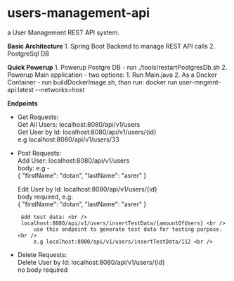 
# users-management-api
a User Management REST API system.

**Basic Architecture**
    1. Spring Boot Backend to manage REST API calls
    2. PostgreSql DB

**Quick Powerup**
    1. Powerup Postgre DB - run ./tools/restartPostgresDb.sh
    2. Powerup Main application -
        two options:
            1. Run Main.java
            2. As a Docker Container - run buildDockerImage.sh,
               than run:  docker run user-mngmnt-api:latest --networks=host

**Endpoints**
 - Get Requests:<br />
	 Get All Users: localhost:8080/api/v1/users <br />
     Get User by Id: localhost:8080/api/v1/users/{id} <br />
	     e.g localhost:8080/api/v1/users/33 <br />
 - Post Requests: <br />
	 Add User: localhost:8080/api/v1/users <br />
	     body: e.g - <br />
	         {
	         "firstName": "dotan",
	         "lastName": "asrer"
	         } <br />

	  Edit User by Id: localhost:8080/api/v1/users/{id} <br />
		  body required, e.g: <br />
	           {
	           "firstName": "dotan",
	           "lastName": "asrer"
	           } <br />
        
        Add test data: <br />
		localhost:8080/api/v1/users/insertTestData/{amountOfUsers} <br />
            use this endpoint to generate test data for testing purpose. <br />
            e.g localhost:8080/api/v1/users/insertTestData/112 <br />
  - Delete Requests:  <br />
	     Delete User by Id: localhost:8080/api/v1/users/{id} <br />
	        no body required <br />